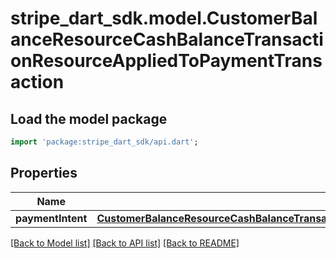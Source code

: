 # stripe_dart_sdk.model.CustomerBalanceResourceCashBalanceTransactionResourceAppliedToPaymentTransaction

## Load the model package
```dart
import 'package:stripe_dart_sdk/api.dart';
```

## Properties
Name | Type | Description | Notes
------------ | ------------- | ------------- | -------------
**paymentIntent** | [**CustomerBalanceResourceCashBalanceTransactionResourceAppliedToPaymentTransactionPaymentIntent**](CustomerBalanceResourceCashBalanceTransactionResourceAppliedToPaymentTransactionPaymentIntent.md) |  | 

[[Back to Model list]](../README.md#documentation-for-models) [[Back to API list]](../README.md#documentation-for-api-endpoints) [[Back to README]](../README.md)


